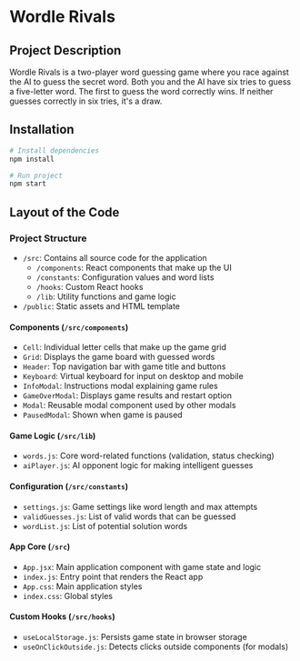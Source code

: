 # Wordle Rivals

## Project Description
Wordle Rivals is a two-player word guessing game where you race against the AI to guess the secret word. Both you and the AI have six tries to guess a five-letter word. The first to guess the word correctly wins. If neither guesses correctly in six tries, it's a draw.

## Installation
```bash
# Install dependencies
npm install

# Run project
npm start
```

## Layout of the Code

### Project Structure
- `/src`: Contains all source code for the application
  - `/components`: React components that make up the UI
  - `/constants`: Configuration values and word lists
  - `/hooks`: Custom React hooks
  - `/lib`: Utility functions and game logic
- `/public`: Static assets and HTML template

#### Components (`/src/components`)
- `Cell`: Individual letter cells that make up the game grid
- `Grid`: Displays the game board with guessed words
- `Header`: Top navigation bar with game title and buttons
- `Keyboard`: Virtual keyboard for input on desktop and mobile
- `InfoModal`: Instructions modal explaining game rules
- `GameOverModal`: Displays game results and restart option
- `Modal`: Reusable modal component used by other modals
- `PausedModal`: Shown when game is paused

#### Game Logic (`/src/lib`)
- `words.js`: Core word-related functions (validation, status checking)
- `aiPlayer.js`: AI opponent logic for making intelligent guesses

#### Configuration (`/src/constants`)
- `settings.js`: Game settings like word length and max attempts
- `validGuesses.js`: List of valid words that can be guessed
- `wordList.js`: List of potential solution words

#### App Core (`/src`)
- `App.jsx`: Main application component with game state and logic
- `index.js`: Entry point that renders the React app
- `App.css`: Main application styles
- `index.css`: Global styles

#### Custom Hooks (`/src/hooks`)
- `useLocalStorage.js`: Persists game state in browser storage
- `useOnClickOutside.js`: Detects clicks outside components (for modals)

